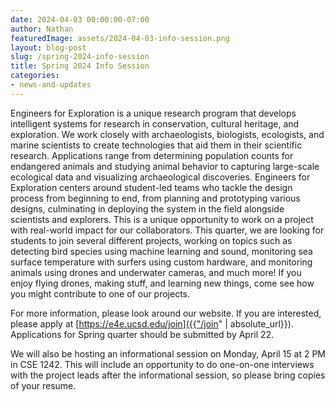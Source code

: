 ```yaml
---
date: 2024-04-03 00:00:00-07:00
author: Nathan
featuredImage: assets/2024-04-03-info-session.png
layout: blog-post
slug: /spring-2024-info-session
title: Spring 2024 Info Session
categories:
- news-and-updates
---
```

Engineers for Exploration is a unique research program that develops intelligent systems for research in conservation, cultural heritage, and exploration. We work closely with archaeologists, biologists, ecologists, and marine scientists to create technologies that aid them in their scientific research. Applications range from determining population counts for endangered animals and studying animal behavior to capturing large-scale ecological data and visualizing archaeological discoveries. Engineers for Exploration centers around student-led teams who tackle the design process from beginning to end, from planning and prototyping various designs, culminating in deploying the system in the field alongside scientists and explorers. This is a unique opportunity to work on a project with real-world impact for our collaborators. This quarter, we are looking for students to join several different projects, working on topics such as detecting bird species using machine learning and sound, monitoring sea surface temperature with surfers using custom hardware, and monitoring animals using drones and underwater cameras, and much more! If you enjoy flying drones, making stuff, and learning new things, come see how you might contribute to one of our projects.

For more information, please look around our website. If you are interested, please apply at [https://e4e.ucsd.edu/join]({{"/join" | absolute_url}}). Applications for Spring quarter should be submitted by April 22.

We will also be hosting an informational session on Monday, April 15 at 2 PM in CSE 1242. This will include an opportunity to do one-on-one interviews with the project leads after the informational session, so please bring copies of your resume.